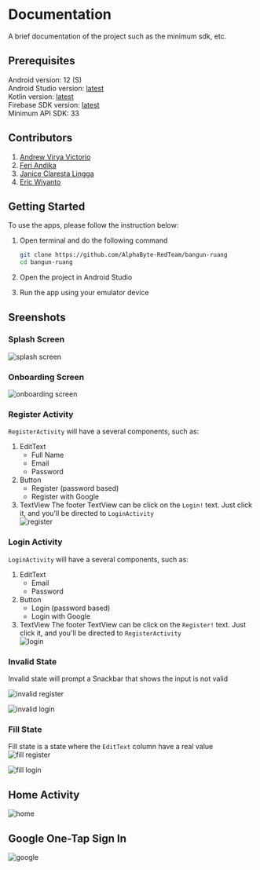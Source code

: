 # Documentation
A brief documentation of the project such as the minimum sdk, etc.

## Prerequisites

Android version: 12 (S) <br />
Android Studio version: [latest](https://developer.android.com/studio) <br />
Kotlin version: [latest](https://developer.android.com/kotlin) <br />
Firebase SDK version: [latest](https://firebase.google.com/docs/android/setup) <br />
Minimum API SDK: 33 <br />

## Contributors

1. [Andrew Virya Victorio](https://github.com/AlphaByte-RedTeam)
2. [Feri Andika](https://github.com/FeriAndika-Hub)
3. [Janice Claresta Lingga](https://github.com/janeclrst)
4. [Eric Wiyanto](https://github.com/wiyantoeric)

## Getting Started

To use the apps, please follow the instruction below:

1. Open terminal and do the following command

   ```bash
   git clone https://github.com/AlphaByte-RedTeam/bangun-ruang
   cd bangun-ruang
   ```

2. Open the project in Android Studio

3. Run the app using your emulator device

## Sreenshots

### Splash Screen
![splash screen](https://i.imgur.com/Hx8gWfs.png)

### Onboarding Screen
![onboarding screen](https://i.imgur.com/okV2rRl.png)

### Register Activity
`RegisterActivity` will have a several components, such as:
1. EditText
   - Full Name
   - Email
   - Password
2. Button
   - Register (password based)
   - Register with Google
3. TextView
The footer TextView can be click on the `Login!` text. Just click it, and you'll be directed to `LoginActivity` </br>
![register](https://i.imgur.com/4B9g3A6.png)

### Login Activity
`LoginActivity` will have a several components, such as:
1. EditText
   - Email
   - Password
2. Button
   - Login (password based)
   - Login with Google
3. TextView
The footer TextView can be click on the `Register!` text. Just click it, and you'll be directed to `RegisterActivity` </br>
![login](https://i.imgur.com/ZfsEnoi.png)

### Invalid State
Invalid state will prompt a Snackbar that shows the input is not valid </br>

![invalid register](https://i.imgur.com/zyLoGLW.png)

![invalid login](https://i.imgur.com/r7Gc5ya.png)

### Fill State
Fill state is a state where the `EditText` column have a real value </br>
![fill register](https://i.imgur.com/ngAdcBi.png)

![fill login](https://i.imgur.com/ngAdcBi.png)

## Home Activity
![home](https://i.imgur.com/VhNzwyC.png)

## Google One-Tap Sign In
![google](https://i.imgur.com/9U4Jp0w.png)
